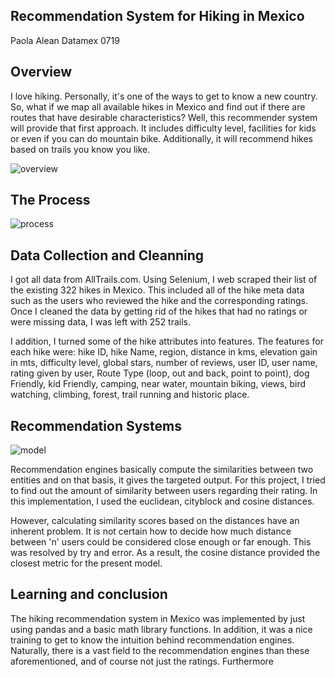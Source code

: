## Recommendation System for Hiking in Mexico

Paola Alean
Datamex 0719

## Overview
I love hiking. Personally, it's one of the ways to get to know a new country. So, what if we map all available hikes in Mexico and find out if there are routes that have desirable characteristics? Well, this recommender system will provide that first approach. It includes difficulty level, facilities for kids or even if you can do mountain bike. Additionally, it will recommend hikes based on trails you know you like.

![overview](https://dl.dropboxusercontent.com/s/s0jlrva0j7q43ru/overview.jpg?dl=0)

## The Process
![process](https://dl.dropboxusercontent.com/s/pvngjhvco6kecgk/process.jpg?dl=0)

## Data Collection and Cleanning
I got all data from AllTrails.com. Using Selenium, I web scraped their list of the existing 322 hikes in Mexico. This included all of the hike meta data such as the users who reviewed the hike and the corresponding ratings. Once I cleaned the data by getting rid of the hikes that had no ratings or were missing data, I was left with 252 trails. 

I addition, I turned some of the hike attributes into features. The features for each hike were: hike ID, hike Name, region, distance in kms, elevation gain in mts, difficulty level, global stars, number of reviews, user ID, user name, rating given by user, Route Type (loop, out and back, point to point), dog Friendly, kid Friendly, camping, near water, mountain biking, views, bird watching, climbing, forest, trail running and historic place.

## Recommendation Systems

![model](https://dl.dropboxusercontent.com/s/zkruzw26s63ts31/model.jpg?dl=0)

Recommendation engines basically compute the similarities between two entities and on that basis, it gives the targeted output. For this project, I tried to find out the amount of similarity between users regarding their rating. In this implementation, I used the euclidean, cityblock and cosine distances.

However, calculating similarity scores based on the distances have an inherent problem. It is not certain how to decide how much distance between 'n' users could be considered close enough or far enough. This was resolved by try and error. As a result, the cosine distance provided the closest metric for the present model.

## Learning and conclusion

The hiking recommendation system in Mexico was implemented by just using pandas and a basic math library functions. In addition, it was a nice training to get to know the intuition behind recommendation engines. Naturally, there is a vast field to the recommendation engines than these aforementioned, and of course not just the ratings. Furthermore


